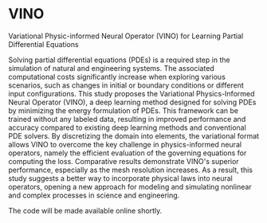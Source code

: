 # VINO
Variational Physic-informed Neural Operator (VINO) for Learning Partial Differential Equations

Solving partial differential equations (PDEs) is a required step in the simulation of natural and engineering systems. The associated computational costs significantly increase when exploring various scenarios, such as changes in initial or boundary conditions or different input configurations. This study proposes the Variational Physics-Informed Neural Operator (VINO), a deep learning method designed for solving PDEs by minimizing the energy formulation of PDEs. This framework can be trained without any labeled data, resulting in improved performance and accuracy compared to existing deep learning methods and conventional PDE solvers. By discretizing the domain into elements, the variational format allows VINO to overcome the key challenge in physics-informed neural operators, namely the efficient evaluation of the governing equations for computing the loss. Comparative results demonstrate VINO's superior performance, especially as the mesh resolution increases. As a result, this study suggests a better way to incorporate physical laws into neural operators, opening a new approach for modeling and simulating nonlinear and complex processes in science and engineering.

The code will be made available online shortly.
